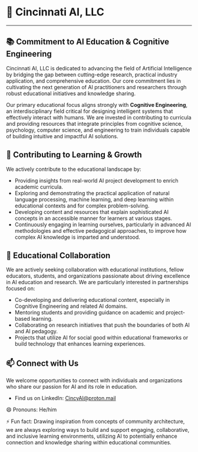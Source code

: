 # 👋 Cincinnati AI, LLC

---

## 📚 Commitment to AI Education & Cognitive Engineering

Cincinnati AI, LLC is dedicated to advancing the field of Artificial Intelligence by bridging the gap between cutting-edge research, practical industry application, and comprehensive education. Our core commitment lies in cultivating the next generation of AI practitioners and researchers through robust educational initiatives and knowledge sharing.

Our primary educational focus aligns strongly with **Cognitive Engineering**, an interdisciplinary field critical for designing intelligent systems that effectively interact with humans. We are invested in contributing to curricula and providing resources that integrate principles from cognitive science, psychology, computer science, and engineering to train individuals capable of building intuitive and impactful AI solutions.

## 🌱 Contributing to Learning & Growth

We actively contribute to the educational landscape by:

*   Providing insights from real-world AI project development to enrich academic curricula.
*   Exploring and demonstrating the practical application of natural language processing, machine learning, and deep learning within educational contexts and for complex problem-solving.
*   Developing content and resources that explain sophisticated AI concepts in an accessible manner for learners at various stages.
*   Continuously engaging in learning ourselves, particularly in advanced AI methodologies and effective pedagogical approaches, to improve how complex AI knowledge is imparted and understood.

## 💞️ Educational Collaboration

We are actively seeking collaboration with educational institutions, fellow educators, students, and organizations passionate about driving excellence in AI education and research. We are particularly interested in partnerships focused on:

*   Co-developing and delivering educational content, especially in Cognitive Engineering and related AI domains.
*   Mentoring students and providing guidance on academic and project-based learning.
*   Collaborating on research initiatives that push the boundaries of both AI and AI pedagogy.
*   Projects that utilize AI for social good within educational frameworks or build technology that enhances learning experiences.

## 📫 Connect with Us

We welcome opportunities to connect with individuals and organizations who share our passion for AI and its role in education.

*   Find us on LinkedIn: CincyAI@proton.mail

😄 Pronouns: He/him

⚡ Fun fact: Drawing inspiration from concepts of community architecture, we are always exploring ways to build and support engaging, collaborative, and inclusive learning environments, utilizing AI to potentially enhance connection and knowledge sharing within educational communities.
